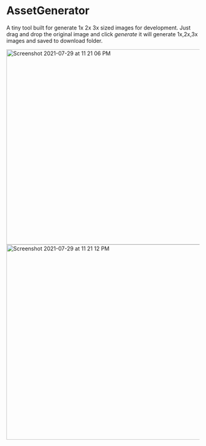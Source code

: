 
# AssetGenerator
A tiny tool built for generate 1x 2x 3x sized images for development.
Just drag and drop the original image and click *generate* it will generate 1x,2x,3x images and saved to download folder.

<img width="509" alt="Screenshot 2021-07-29 at 11 21 06 PM" src="https://user-images.githubusercontent.com/49426260/127540942-b3542896-3b27-4e4c-b617-94d25c495107.png">

<img width="509" alt="Screenshot 2021-07-29 at 11 21 12 PM" src="https://user-images.githubusercontent.com/49426260/127540980-5477c24a-8d42-4a1a-ad3e-b133d7dcb33a.png">
